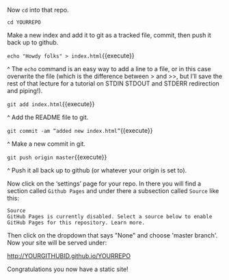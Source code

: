 Now `cd` into that repo.

```
cd YOURREPO
```

Make a new index and add it to git as a tracked file, commit, then push it back up to github.

`echo "Howdy folks" > index.html`{{execute}}

^ The `echo` command is an easy way to add a line to a file, or in this case overwrite the file (which is the difference between > and >>, but I’ll save the rest of that lecture for a tutorial on STDIN STDOUT and STDERR redirection and piping!).

`git add index.html`{{execute}}

^ Add the README file to git.

`git commit -am “added new index.html”`{{execute}}

^ Make a new commit in git.

`git push origin master`{{execute}}

^ Push it all back up to github (or whatever your origin is set to).

Now click on the ‘settings’ page for your repo.
In there you will find a section called `Github Pages` and under there a
subsection called `Source` like this:
```
Source
GitHub Pages is currently disabled. Select a source below to enable
GitHub Pages for this repository. Learn more.
```
Then click on the dropdown that says "None" and choose 'master branch'.
Now your site will be served under:

http://YOURGITHUBID.github.io/YOURREPO

Congratulations you now have a static site!
